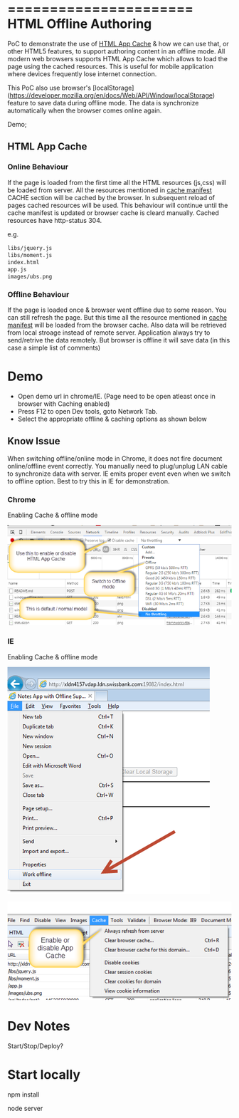 ======================
HTML Offline Authoring
======================

PoC to demonstrate the use of [HTML App Cache](http://www.w3schools.com/html/html5_app_cache.asp) & how we can use that, or other HTML5 features, to support authoring content in an offline mode. All modern web browsers supports HTML App Cache which allows to load the page using the cached resources. This is useful for mobile application where devices frequently lose internet connection.

This PoC also use browser's [localStorage] (https://developer.mozilla.org/en/docs/Web/API/Window/localStorage) feature to save data during offline mode. The data is synchronize automatically when the browser comes online again.

Demo;


## HTML App Cache

### Online Behaviour

If the page is loaded from the first time all the HTML resources (js,css) will be loaded from server. All the resources mentioned in [cache manifest](web/app.cache) CACHE section will be cached by the browser. In subsequent reload of pages cached resources will be used. This behaviour will continue until the cache manifest is updated or browser cache is cleard manually. Cached resources have http-status 304.

e.g.
````
libs/jquery.js
libs/moment.js
index.html
app.js
images/ubs.png
````

### Offline Behaviour

If the page is loaded once & browser went offline due to some reason. You can still refresh the page. But this time all the resource mentioned in [cache manifest](web/app.cache) will be loaded from the browser cache. Also data will be retrieved from local stroage instead of remote server.  Application always try to send/retrive the data remotely. But browser is offline it will save data (in this case a simple list of comments)


# Demo

* Open demo url in chrome/IE. (Page need to be open atleast once in browser with Caching enabled)
* Press F12 to open Dev tools, goto Network Tab.
* Select the appropriate offline & caching options as shown below

## Know Issue
When switching offline/online mode in Chrome, it does not fire document online/offline event correctly. You manually need to plug/unplug LAN cable to synchronize data with server. IE emits proper event even when we switch to offline option. Best to try this in IE for demonstration.

### Chrome

Enabling Cache & offline mode

![Switching to Offline Mode](wiki/chrome-offline.png "Chrome Options")

### IE
Enabling Cache & offline mode

![Switching to Window Offline Mode](wiki/window-offline.png "Windows Options")

![Switching to Window Offline Mode](wiki/window-cache.png "Windows Options")


# Dev Notes

Start/Stop/Deploy?

# Start locally

npm install
  
node server
